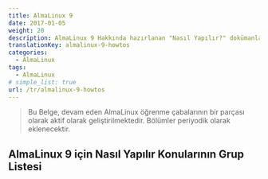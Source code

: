 ```yaml
---
title: AlmaLinux 9
date: 2017-01-05
weight: 20
description: AlmaLinux 9 Hakkında hazırlanan "Nasıl Yapılır?" dokümanları
translationKey: almalinux-9-howtos
categories:
  - AlmaLinux
tags:
  - AlmaLinux
# simple_list: true
url: /tr/almalinux-9-howtos
---
```


> Bu Belge, devam eden AlmaLinux öğrenme çabalarının bir parçası olarak aktif olarak geliştirilmektedir. Bölümler periyodik olarak eklenecektir.

## AlmaLinux 9 için Nasıl Yapılır Konularının Grup Listesi
